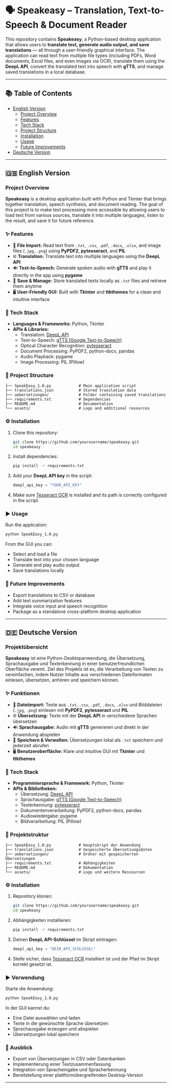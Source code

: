 # 🗣️ Speakeasy – Translation, Text-to-Speech & Document Reader

This repository contains **Speakeasy**, a Python-based desktop application that allows users to **translate text, generate audio output, and save translations** — all through a user-friendly graphical interface. The application can read text from multiple file types (including PDFs, Word documents, Excel files, and even images via OCR), translate them using the **DeepL API**, convert the translated text into speech with **gTTS**, and manage saved translations in a local database.

---

## 📚 Table of Contents

- [English Version](#english-version)
  - [Project Overview](#project-overview)
  - [Features](#features)
  - [Tech Stack](#tech-stack)
  - [Project Structure](#project-structure)
  - [Installation](#installation)
  - [Usage](#usage)
  - [Future Improvements](#future-improvements)
- [Deutsche Version](#deutsche-version)

---

## 🇬🇧 English Version

### Project Overview

**Speakeasy** is a desktop application built with Python and Tkinter that brings together translation, speech synthesis, and document reading. The goal of this project is to make text processing more accessible by allowing users to load text from various sources, translate it into multiple languages, listen to the result, and save it for future reference.

### ✨ Features

- 📄 **File Import:** Read text from `.txt`, `.csv`, `.pdf`, `.docx`, `.xlsx`, and image files (`.jpg`, `.png`) using **PyPDF2**, **pytesseract**, and **PIL**  
- 🌐 **Translation:** Translate text into multiple languages using the **DeepL API**  
- 🔊 **Text-to-Speech:** Generate spoken audio with **gTTS** and play it directly in the app using **pygame**  
- 💾 **Save & Manage:** Store translated texts locally as `.txt` files and retrieve them anytime  
- 🖥️ **User-Friendly GUI:** Built with **Tkinter** and **ttkthemes** for a clean and intuitive interface  

### 🧰 Tech Stack

- **Languages & Frameworks:** Python, Tkinter  
- **APIs & Libraries:**  
  - Translation: [DeepL API](https://www.deepl.com/pro)  
  - Text-to-Speech: [gTTS (Google Text-to-Speech)](https://pypi.org/project/gTTS/)  
  - Optical Character Recognition: [pytesseract](https://pypi.org/project/pytesseract/)  
  - Document Processing: PyPDF2, python-docx, pandas  
  - Audio Playback: pygame  
  - Image Processing: PIL (Pillow)  

### 📁 Project Structure

```
├── SpeakEasy_1.0.py            # Main application script  
├── translations.json           # Stored translation data  
├── uebersetzungen/             # Folder containing saved translations  
├── requirements.txt            # Dependencies  
├── README.md                   # Documentation  
└── assets/                     # Logo and additional resources  
```

### ⚙️ Installation

1. Clone this repository:  
   ```bash
   git clone https://github.com/yourusername/speakeasy.git
   cd speakeasy
   ```

2. Install dependencies:  
   ```bash
   pip install -r requirements.txt
   ```

3. Add your **DeepL API key** in the script:  
   ```python
   deepl_api_key = "YOUR_API_KEY"
   ```

4. Make sure [Tesseract OCR](https://github.com/tesseract-ocr/tesseract) is installed and its path is correctly configured in the script.

### ▶️ Usage

Run the application:  
```bash
python SpeakEasy_1.0.py
```

From the GUI you can:  
- Select and load a file  
- Translate text into your chosen language  
- Generate and play audio output  
- Save translations locally

### 🔮 Future Improvements

- Export translations to CSV or database  
- Add text summarization features  
- Integrate voice input and speech recognition  
- Package as a standalone cross-platform desktop application

---

## 🇩🇪 Deutsche Version

### Projektübersicht

**Speakeasy** ist eine Python-Desktopanwendung, die Übersetzung, Sprachausgabe und Texterkennung in einer benutzerfreundlichen Oberfläche vereint. Ziel des Projekts ist es, die Verarbeitung von Texten zu vereinfachen, indem Nutzer Inhalte aus verschiedenen Dateiformaten einlesen, übersetzen, anhören und speichern können.

### ✨ Funktionen

- 📄 **Dateiimport:** Texte aus `.txt`, `.csv`, `.pdf`, `.docx`, `.xlsx` und Bilddateien (`.jpg`, `.png`) einlesen mit **PyPDF2**, **pytesseract** und **PIL**  
- 🌐 **Übersetzung:** Texte mit der **DeepL API** in verschiedene Sprachen übersetzen  
- 🔊 **Sprachausgabe:** Audio mit **gTTS** generieren und direkt in der Anwendung abspielen  
- 💾 **Speichern & Verwalten:** Übersetzungen lokal als `.txt` speichern und jederzeit abrufen  
- 🖥️ **Benutzeroberfläche:** Klare und intuitive GUI mit **Tkinter** und **ttkthemes**  

### 🧰 Tech Stack

- **Programmiersprache & Framework:** Python, Tkinter  
- **APIs & Bibliotheken:**  
  - Übersetzung: [DeepL API](https://www.deepl.com/pro)  
  - Sprachausgabe: [gTTS (Google Text-to-Speech)](https://pypi.org/project/gTTS/)  
  - Texterkennung: [pytesseract](https://pypi.org/project/pytesseract/)  
  - Dokumentenverarbeitung: PyPDF2, python-docx, pandas  
  - Audiowiedergabe: pygame  
  - Bildverarbeitung: PIL (Pillow)  

### 📁 Projektstruktur

```
├── SpeakEasy_1.0.py            # Hauptskript der Anwendung  
├── translations.json           # Gespeicherte Übersetzungsdaten  
├── uebersetzungen/             # Ordner mit gespeicherten Übersetzungen  
├── requirements.txt            # Abhängigkeiten  
├── README.md                   # Dokumentation  
└── assets/                     # Logo und weitere Ressourcen  
```

### ⚙️ Installation

1. Repository klonen:  
   ```bash
   git clone https://github.com/yourusername/speakeasy.git
   cd speakeasy
   ```

2. Abhängigkeiten installieren:  
   ```bash
   pip install -r requirements.txt
   ```

3. Deinen **DeepL API-Schlüssel** im Skript eintragen:  
   ```python
   deepl_api_key = "DEIN_API_SCHLÜSSEL"
   ```

4. Stelle sicher, dass [Tesseract OCR](https://github.com/tesseract-ocr/tesseract) installiert ist und der Pfad im Skript korrekt gesetzt ist.

### ▶️ Verwendung

Starte die Anwendung:  
```bash
python SpeakEasy_1.0.py
```

In der GUI kannst du:  
- Eine Datei auswählen und laden  
- Texte in die gewünschte Sprache übersetzen  
- Sprachausgabe erzeugen und abspielen  
- Übersetzungen lokal speichern

### 🔮 Ausblick

- Export von Übersetzungen in CSV oder Datenbanken  
- Implementierung einer Textzusammenfassung  
- Integration von Spracheingabe und Spracherkennung  
- Bereitstellung einer plattformübergreifenden Desktop-Version

---
